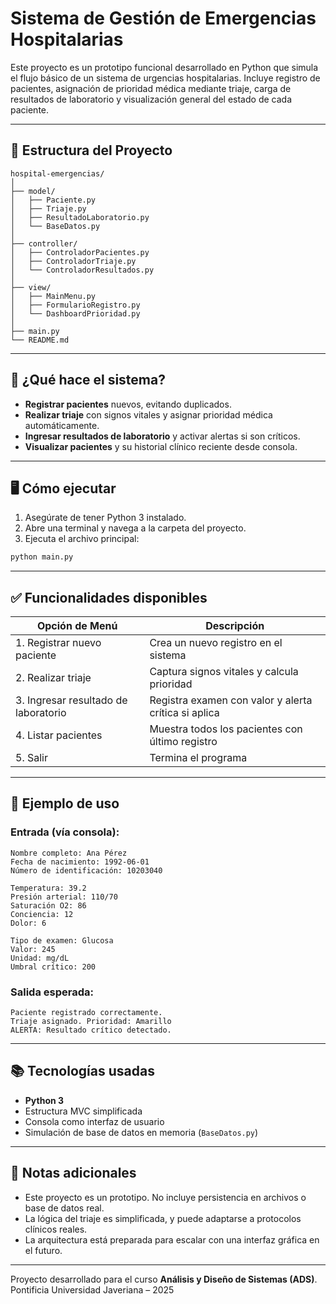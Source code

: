 
# Sistema de Gestión de Emergencias Hospitalarias

Este proyecto es un prototipo funcional desarrollado en Python que simula el flujo básico de un sistema de urgencias hospitalarias. Incluye registro de pacientes, asignación de prioridad médica mediante triaje, carga de resultados de laboratorio y visualización general del estado de cada paciente.

---

## 📂 Estructura del Proyecto

```
hospital-emergencias/
│
├── model/
│   ├── Paciente.py
│   ├── Triaje.py
│   ├── ResultadoLaboratorio.py
│   └── BaseDatos.py
│
├── controller/
│   ├── ControladorPacientes.py
│   ├── ControladorTriaje.py
│   └── ControladorResultados.py
│
├── view/
│   ├── MainMenu.py
│   ├── FormularioRegistro.py
│   └── DashboardPrioridad.py
│
├── main.py
└── README.md
```

---

## 🧠 ¿Qué hace el sistema?

- **Registrar pacientes** nuevos, evitando duplicados.
- **Realizar triaje** con signos vitales y asignar prioridad médica automáticamente.
- **Ingresar resultados de laboratorio** y activar alertas si son críticos.
- **Visualizar pacientes** y su historial clínico reciente desde consola.

---

## 🖥️ Cómo ejecutar

1. Asegúrate de tener Python 3 instalado.
2. Abre una terminal y navega a la carpeta del proyecto.
3. Ejecuta el archivo principal:

```bash
python main.py
```

---

## ✅ Funcionalidades disponibles

| Opción de Menú | Descripción |
|----------------|-------------|
| 1. Registrar nuevo paciente | Crea un nuevo registro en el sistema |
| 2. Realizar triaje | Captura signos vitales y calcula prioridad |
| 3. Ingresar resultado de laboratorio | Registra examen con valor y alerta crítica si aplica |
| 4. Listar pacientes | Muestra todos los pacientes con último registro |
| 5. Salir | Termina el programa |

---

## 💾 Ejemplo de uso

### Entrada (vía consola):

```
Nombre completo: Ana Pérez
Fecha de nacimiento: 1992-06-01
Número de identificación: 10203040
```

```
Temperatura: 39.2
Presión arterial: 110/70
Saturación O2: 86
Conciencia: 12
Dolor: 6
```

```
Tipo de examen: Glucosa
Valor: 245
Unidad: mg/dL
Umbral crítico: 200
```

### Salida esperada:

```
Paciente registrado correctamente.
Triaje asignado. Prioridad: Amarillo
ALERTA: Resultado crítico detectado.
```

---

## 📚 Tecnologías usadas

- **Python 3**
- Estructura MVC simplificada
- Consola como interfaz de usuario
- Simulación de base de datos en memoria (`BaseDatos.py`)

---

## 📌 Notas adicionales

- Este proyecto es un prototipo. No incluye persistencia en archivos o base de datos real.
- La lógica del triaje es simplificada, y puede adaptarse a protocolos clínicos reales.
- La arquitectura está preparada para escalar con una interfaz gráfica en el futuro.

---

Proyecto desarrollado para el curso **Análisis y Diseño de Sistemas (ADS)**.  
Pontificia Universidad Javeriana – 2025
